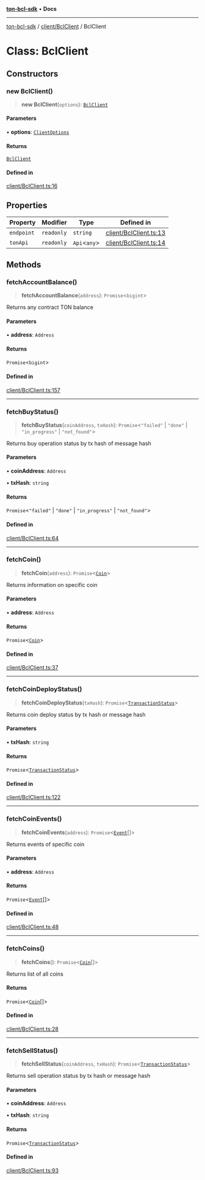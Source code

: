 [**ton-bcl-sdk**](../../../README.md) • **Docs**

***

[ton-bcl-sdk](../../../modules.md) / [client/BclClient](../README.md) / BclClient

# Class: BclClient

## Constructors

### new BclClient()

> **new BclClient**(`options`): [`BclClient`](BclClient.md)

#### Parameters

• **options**: [`ClientOptions`](../../types/type-aliases/ClientOptions.md)

#### Returns

[`BclClient`](BclClient.md)

#### Defined in

[client/BclClient.ts:16](https://github.com/ton-fun-tech/ton-bcl-sdk/blob/dd5e1aad56460b504ee72a0e5d189cd8ce611083/src/client/BclClient.ts#L16)

## Properties

| Property | Modifier | Type | Defined in |
| ------ | ------ | ------ | ------ |
| `endpoint` | `readonly` | `string` | [client/BclClient.ts:13](https://github.com/ton-fun-tech/ton-bcl-sdk/blob/dd5e1aad56460b504ee72a0e5d189cd8ce611083/src/client/BclClient.ts#L13) |
| `tonApi` | `readonly` | `Api`\<`any`\> | [client/BclClient.ts:14](https://github.com/ton-fun-tech/ton-bcl-sdk/blob/dd5e1aad56460b504ee72a0e5d189cd8ce611083/src/client/BclClient.ts#L14) |

## Methods

### fetchAccountBalance()

> **fetchAccountBalance**(`address`): `Promise`\<`bigint`\>

Returns any contract TON balance

#### Parameters

• **address**: `Address`

#### Returns

`Promise`\<`bigint`\>

#### Defined in

[client/BclClient.ts:157](https://github.com/ton-fun-tech/ton-bcl-sdk/blob/dd5e1aad56460b504ee72a0e5d189cd8ce611083/src/client/BclClient.ts#L157)

***

### fetchBuyStatus()

> **fetchBuyStatus**(`coinAddress`, `txHash`): `Promise`\<`"failed"` \| `"done"` \| `"in_progress"` \| `"not_found"`\>

Returns buy operation status by tx hash of message hash

#### Parameters

• **coinAddress**: `Address`

• **txHash**: `string`

#### Returns

`Promise`\<`"failed"` \| `"done"` \| `"in_progress"` \| `"not_found"`\>

#### Defined in

[client/BclClient.ts:64](https://github.com/ton-fun-tech/ton-bcl-sdk/blob/dd5e1aad56460b504ee72a0e5d189cd8ce611083/src/client/BclClient.ts#L64)

***

### fetchCoin()

> **fetchCoin**(`address`): `Promise`\<[`Coin`](../../types/type-aliases/Coin.md)\>

Returns information on specific coin

#### Parameters

• **address**: `Address`

#### Returns

`Promise`\<[`Coin`](../../types/type-aliases/Coin.md)\>

#### Defined in

[client/BclClient.ts:37](https://github.com/ton-fun-tech/ton-bcl-sdk/blob/dd5e1aad56460b504ee72a0e5d189cd8ce611083/src/client/BclClient.ts#L37)

***

### fetchCoinDeployStatus()

> **fetchCoinDeployStatus**(`txHash`): `Promise`\<[`TransactionStatus`](../type-aliases/TransactionStatus.md)\>

Returns coin deploy status by tx hash or message hash

#### Parameters

• **txHash**: `string`

#### Returns

`Promise`\<[`TransactionStatus`](../type-aliases/TransactionStatus.md)\>

#### Defined in

[client/BclClient.ts:122](https://github.com/ton-fun-tech/ton-bcl-sdk/blob/dd5e1aad56460b504ee72a0e5d189cd8ce611083/src/client/BclClient.ts#L122)

***

### fetchCoinEvents()

> **fetchCoinEvents**(`address`): `Promise`\<[`Event`](../../types/type-aliases/Event.md)[]\>

Returns events of specific coin

#### Parameters

• **address**: `Address`

#### Returns

`Promise`\<[`Event`](../../types/type-aliases/Event.md)[]\>

#### Defined in

[client/BclClient.ts:48](https://github.com/ton-fun-tech/ton-bcl-sdk/blob/dd5e1aad56460b504ee72a0e5d189cd8ce611083/src/client/BclClient.ts#L48)

***

### fetchCoins()

> **fetchCoins**(): `Promise`\<[`Coin`](../../types/type-aliases/Coin.md)[]\>

Returns list of all coins

#### Returns

`Promise`\<[`Coin`](../../types/type-aliases/Coin.md)[]\>

#### Defined in

[client/BclClient.ts:28](https://github.com/ton-fun-tech/ton-bcl-sdk/blob/dd5e1aad56460b504ee72a0e5d189cd8ce611083/src/client/BclClient.ts#L28)

***

### fetchSellStatus()

> **fetchSellStatus**(`coinAddress`, `txHash`): `Promise`\<[`TransactionStatus`](../type-aliases/TransactionStatus.md)\>

Returns sell operation status by tx hash or message hash

#### Parameters

• **coinAddress**: `Address`

• **txHash**: `string`

#### Returns

`Promise`\<[`TransactionStatus`](../type-aliases/TransactionStatus.md)\>

#### Defined in

[client/BclClient.ts:93](https://github.com/ton-fun-tech/ton-bcl-sdk/blob/dd5e1aad56460b504ee72a0e5d189cd8ce611083/src/client/BclClient.ts#L93)
